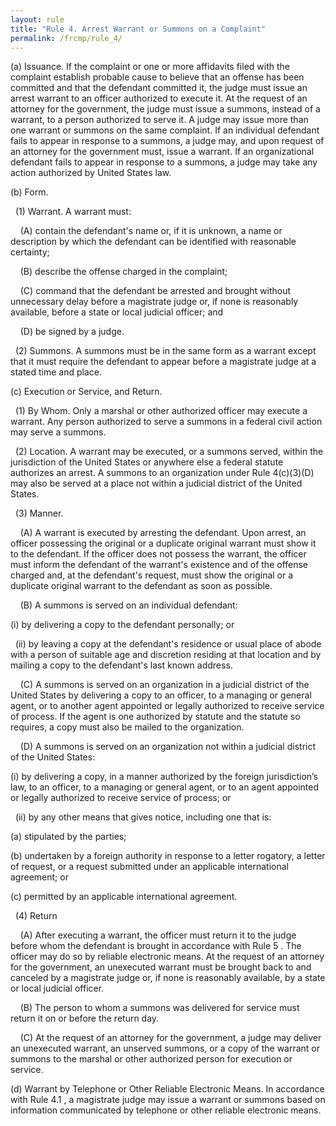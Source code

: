 ```yaml
---
layout: rule
title: "Rule 4. Arrest Warrant or Summons on a Complaint"
permalink: /frcmp/rule_4/
---
```


(a) Issuance. If the complaint or one or more affidavits filed with the complaint establish probable cause to believe that an offense has been committed and that the defendant committed it, the judge must issue an arrest warrant to an officer authorized to execute it. At the request of an attorney for the government, the judge must issue a summons, instead of a warrant, to a person authorized to serve it. A judge may issue more than one warrant or summons on the same complaint. If an individual defendant fails to appear in response to a summons, a judge may, and upon request of an attorney for the government must, issue a warrant. If an organizational defendant fails to appear in response to a summons, a judge may take any action authorized by United States law.


(b) Form.


&nbsp;&nbsp;(1) Warrant. A warrant must:


&nbsp;&nbsp;&nbsp;&nbsp;(A) contain the defendant's name or, if it is unknown, a name or description by which the defendant can be identified with reasonable certainty;


&nbsp;&nbsp;&nbsp;&nbsp;(B) describe the offense charged in the complaint;


&nbsp;&nbsp;&nbsp;&nbsp;(C) command that the defendant be arrested and brought without unnecessary delay before a magistrate judge or, if none is reasonably available, before a state or local judicial officer; and


&nbsp;&nbsp;&nbsp;&nbsp;(D) be signed by a judge.


&nbsp;&nbsp;(2) Summons. A summons must be in the same form as a warrant except that it must require the defendant to appear before a magistrate judge at a stated time and place.


(c) Execution or Service, and Return.


&nbsp;&nbsp;(1) By Whom. Only a marshal or other authorized officer may execute a warrant. Any person authorized to serve a summons in a federal civil action may serve a summons.


&nbsp;&nbsp;(2) Location. A warrant may be executed, or a summons served, within the jurisdiction of the United States or anywhere else a federal statute authorizes an arrest. A summons to an organization under Rule 4(c)(3)(D) may also be served at a place not within a judicial district of the United States.


&nbsp;&nbsp;(3) Manner.


&nbsp;&nbsp;&nbsp;&nbsp;(A) A warrant is executed by arresting the defendant. Upon arrest, an officer possessing the original or a duplicate original warrant must show it to the defendant. If the officer does not possess the warrant, the officer must inform the defendant of the warrant's existence and of the offense charged and, at the defendant's request, must show the original or a duplicate original warrant to the defendant as soon as possible.


&nbsp;&nbsp;&nbsp;&nbsp;(B) A summons is served on an individual defendant:


(i) by delivering a copy to the defendant personally; or


&nbsp;&nbsp;(ii) by leaving a copy at the defendant's residence or usual place of abode with a person of suitable age and discretion residing at that location and by mailing a copy to the defendant's last known address.


&nbsp;&nbsp;&nbsp;&nbsp;(C) A summons is served on an organization in a judicial district of the United States by delivering a copy to an officer, to a managing or general agent, or to another agent appointed or legally authorized to receive service of process. If the agent is one authorized by statute and the statute so requires, a copy must also be mailed to the organization.


&nbsp;&nbsp;&nbsp;&nbsp;(D) A summons is served on an organization not within a judicial district of the United States:


(i) by delivering a copy, in a manner authorized by the foreign jurisdiction’s law, to an officer, to a managing or general agent, or to an agent appointed or legally authorized to receive service of process; or


&nbsp;&nbsp;(ii) by any other means that gives notice, including one that is:


(a) stipulated by the parties;


(b) undertaken by a foreign authority in response to a letter rogatory, a letter of request, or a request submitted under an applicable international agreement; or


(c) permitted by an applicable international agreement.


&nbsp;&nbsp;(4) Return


&nbsp;&nbsp;&nbsp;&nbsp;(A) After executing a warrant, the officer must return it to the judge before whom the defendant is brought in accordance with Rule 5 . The officer may do so by reliable electronic means. At the request of an attorney for the government, an unexecuted warrant must be brought back to and canceled by a magistrate judge or, if none is reasonably available, by a state or local judicial officer.


&nbsp;&nbsp;&nbsp;&nbsp;(B) The person to whom a summons was delivered for service must return it on or before the return day.


&nbsp;&nbsp;&nbsp;&nbsp;(C) At the request of an attorney for the government, a judge may deliver an unexecuted warrant, an unserved summons, or a copy of the warrant or summons to the marshal or other authorized person for execution or service.


(d) Warrant by Telephone or Other Reliable Electronic Means. In accordance with Rule 4.1 , a magistrate judge may issue a warrant or summons based on information communicated by telephone or other reliable electronic means.
